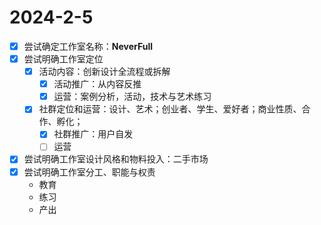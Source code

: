 # 2024-2-5

- [x] 尝试确定工作室名称：**NeverFull**
- [x] 尝试明确工作室定位
  - [x] 活动内容：创新设计全流程或拆解
    - [x] 活动推广：从内容反推
    - [x] 运营：案例分析，活动，技术与艺术练习
  - [x] 社群定位和运营：设计、艺术；创业者、学生、爱好者；商业性质、合作、孵化；
    - [x] 社群推广：用户自发
    - [ ] 运营
- [x] 尝试明确工作室设计风格和物料投入：二手市场
- [x] 尝试明确工作室分工、职能与权责
  - 教育
  - 练习
  - 产出

